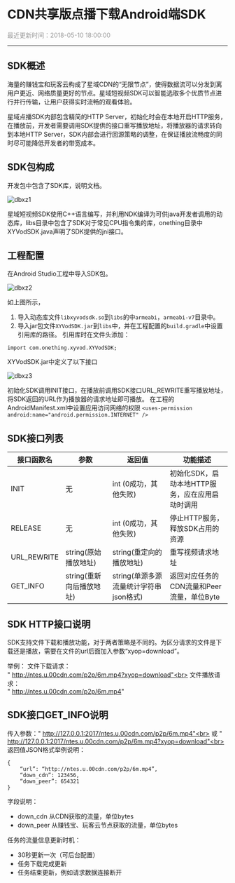 # **CDN共享版点播下载Android端SDK**

<font color="#999999">最近更新时间：2018-05-10 18:00:00</font>

<hr class="page-header-hr"/>

## **SDK概述**

海量的赚钱宝和玩客云构成了星域CDN的“无限节点”，使得数据流可以分发到离用户更近、网络质量更好的节点。星域短视频SDK可以智能选取多个优质节点进行并行传输，让用户获得实时流畅的观看体验。
<br>

星域点播SDK内部包含精简的HTTP Server，初始化时会在本地开启HTTP服务，在播放前，开发者需要调用SDK提供的接口重写播放地址，将播放器的请求转向到本地HTTP Server，SDK内部会进行回源策略的调整，在保证播放流畅度的同时尽可能降低开发者的带宽成本。

## **SDK包构成**

开发包中包含了SDK库，说明文档。
<br>

![dbxz1](/themes/daux/img/3/dbxz-and-1.png)

星域短视频SDK使用C++语言编写，并利用NDK编译为可供java开发者调用的动态库，libs目录中包含了SDK对于常见CPU指令集的库，onething目录中XYVodSDK.java声明了SDK提供的jni接口。

## **工程配置**

在Android Studio工程中导入SDK包。
<br>

![dbxz2](/themes/daux/img/3/dbxz-and-2.png)

如上图所示，
1. 导入动态库文件`libxyvodsdk.so`到`libs`的中`armeabi`，`armeabi-v7`目录中。
2. 导入jar包文件`XYVodSDK.jar`到`libs`中，并在工程配置的`build.gradle`中设置引用库的路径。
引用库时在文件头添加：
```
import com.onething.xyvod.XYVodSDK;
```
XYVodSDK.jar中定义了以下接口
<br>

![dbxz3](/themes/daux/img/3/dbxz-and-3.png)

初始化SDK调用INIT接口，在播放前调用SDK接口URL_REWRITE重写播放地址，将SDK返回的URL作为播放器的请求地址即可播放。
在工程的AndroidManifest.xml中设置应用访问网络的权限
`<uses-permission android:name="android.permission.INTERNET" />`

## **SDK接口列表**

|接口函数名|参数|返回值|功能描述|
|--|--|--|--|
|INIT|无|int (0成功，其他失败)|初始化SDK，启动本地HTTP服务，应在应用启动时调用|
|RELEASE|无|int (0成功，其他失败)|停止HTTP服务，释放SDK占用的资源|
|URL_REWRITE|string(原始播放地址)|string(重定向的播放地址)|重写视频请求地址|
|GET_INFO|string(重新向后播放地址)|string(单源多源流量统计字符串json格式)|返回对应任务的CDN流量和Peer流量，单位Byte|

## **SDK HTTP接口说明**

SDK支持文件下载和播放功能，对于两者策略是不同的。为区分请求的文件是下载还是播放，需要在文件的url后面加入参数“xyop=download”。

举例：
文件下载请求：<br>
" http://ntes.u.00cdn.com/p2p/6m.mp4?xyop=download"<br>
文件播放请求：<br>
" http://ntes.u.00cdn.com/p2p/6m.mp4"

## **SDK接口GET_INFO说明**

传入参数：" http://127.0.0.1:2017/ntes.u.00cdn.com/p2p/6m.mp4"<br>
或 " http://127.0.0.1:2017/ntes.u.00cdn.com/p2p/6m.mp4?xyop=download"<br>
返回值JSON格式举例说明：
```
{
	“url”: “http://ntes.u.00cdn.com/p2p/6m.mp4”,
	“down_cdn”: 123456,
	“down_peer”: 654321
}
```

字段说明：

- down_cdn 从CDN获取的流量，单位bytes
- down_peer 从赚钱宝、玩客云节点获取的流量，单位bytes

任务的流量信息更新时机：

- 30秒更新一次（可后台配置）
- 任务下载完成更新
- 任务结束更新，例如请求数据连接断开

